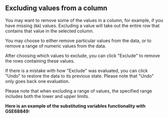 ## Excluding values from a column

You may want to remove some of the values in a column, for example, if you have missing (`NA`) values. Excluding a value will take out the entire row that contains that value in the selected column.

You may choose to either remove particular values from the data, or to remove a range of numeric values from the data.

After choosing which values to exclude, you can click "Exclude" to remove the rows containing these values.

If there is a mistake with how "Exclude" was evaluated, you can click "Undo" to restore the data to its previous state. Please note that "Undo" only goes back one evaluation.

Please note that when excluding a range of values, the specified range includes both the lower and upper limits.

**Here is an example of the substituting variables functionality with GSE68849:**


